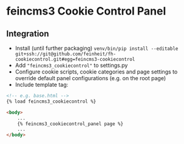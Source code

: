 # feincms3 Cookie Control Panel

## Integration

- Install (until further packaging) `venv/bin/pip install --editable git+ssh://git@github.com/feinheit/fh-cookiecontrol.git#egg=feincms3-cookiecontrol`
- Add ``"feincms3_cookiecontrol"`` to settings.py
- Configure cookie scripts, cookie categories and page settings to override
  default panel configurations (e.g. on the root page)
- Include template tag:

```html
<!-- e.g. base.html -->
{% load feincms3_cookiecontrol %}

<body>
    ...
    {% feincms3_cookiecontrol_panel page %}
    ...
</body>
```
